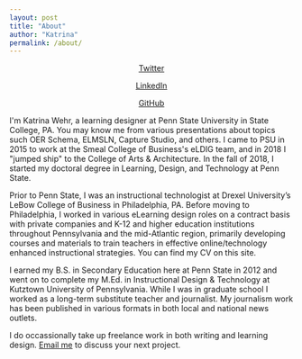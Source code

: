 ```yaml
---
layout: post
title: "About"
author: "Katrina"
permalink: /about/
---
```


<p align="center">
 <a href="https://twitter.com/{{ site.twitter_username }}">
   <i class="fa fa-twitter"></i> Twitter
 </a>
</p>
<p align="center">
 <a href="https://linkedin.com/in/{{ site.linkedin_username }}">
   <i class="fa fa-linkedin"></i> LinkedIn
 </a>
</p>
<p align="center">
<a href="https://github.com/{{ site.github_username }}">
  <i class="fa fa-github"></i> GitHub
</a>
</p>

I'm Katrina Wehr, a learning designer at Penn State University in State College, PA. You may know me from various presentations about topics such OER Schema, ELMSLN, Capture Studio, and others. I came to PSU in 2015 to work at the Smeal College of Business's eLDIG team, and in 2018 I "jumped ship" to the College of Arts & Architecture. In the fall of 2018, I started my doctoral degree in Learning, Design, and Technology at Penn State. 

Prior to Penn State, I was an instructional technologist at Drexel University’s LeBow College of Business in Philadelphia, PA. Before moving to Philadelphia, I worked in various eLearning design roles on a contract basis with private companies and K-12 and higher education institutions throughout Pennsylvania and the mid-Atlantic region, primarily developing courses and materials to train teachers in effective online/technology enhanced instructional strategies. You can find my CV on this site. 

I earned my B.S. in Secondary Education here at Penn State in 2012 and went on to complete my M.Ed. in Instructional Design & Technology at Kutztown University of Pennsylvania. While I was in graduate school I worked as a long-term substitute teacher and journalist. My journalism work has been published in various formats in both local and national news outlets.

I do occassionally take up freelance work in both writing and learning design. [Email me](mailto:{{site.email}}) to discuss your next project.
